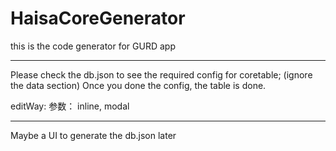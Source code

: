 # HaisaCoreGenerator
this is the code generator for GURD app

************************
Please check the db.json to see the required config for coretable; (ignore the data section)
Once you done the config, the table is done.

editWay: 参数： inline, modal


***********************
Maybe a UI to generate the db.json later


